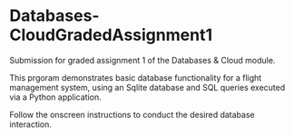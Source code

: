 # Databases-CloudGradedAssignment1
Submission for graded assignment 1 of the Databases & Cloud module.

This prgoram demonstrates basic database functionality for a flight management system, using an Sqlite database and SQL queries executed via a Python application.

Follow the onscreen instructions to conduct the desired database interaction.
